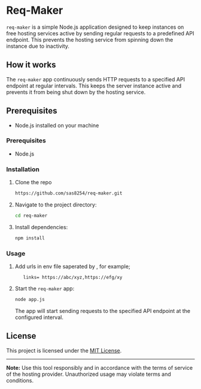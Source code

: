 # Req-Maker

`req-maker` is a simple Node.js application designed to keep instances on free hosting services active by sending regular requests to a predefined API endpoint. This prevents the hosting service from spinning down the instance due to inactivity.

## How it works

The `req-maker` app continuously sends HTTP requests to a specified API endpoint at regular intervals. This keeps the server instance active and prevents it from being shut down by the hosting service.

## Prerequisites

- Node.js installed on your machine

### Prerequisites

- Node.js

### Installation

1. Clone the repo

   ```bash
   https://github.com/sas8254/req-maker.git
   ```

2. Navigate to the project directory:

   ```bash
   cd req-maker
   ```

3. Install dependencies:

   ```bash
   npm install
   ```

### Usage

1. Add urls in env file saperated by , for example;

   ```env
      links= https://abc/xyz,https://efg/xy
   ```

2. Start the `req-maker` app:

   ```bash
   node app.js
   ```

   The app will start sending requests to the specified API endpoint at the configured interval.

## License

This project is licensed under the [MIT License](LICENSE).

---

**Note:** Use this tool responsibly and in accordance with the terms of service of the hosting provider. Unauthorized usage may violate terms and conditions.
